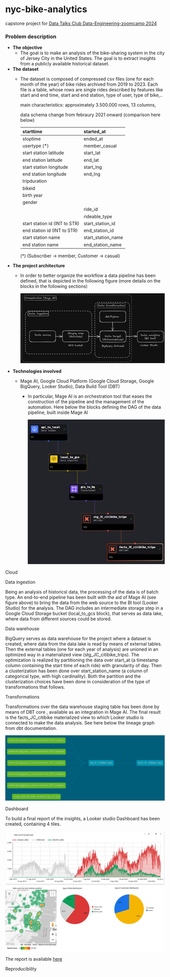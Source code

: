 # nyc-bike-analytics

capstone project for [Data Talks Club Data-Engineering-zoomcamp 2024](https://github.com/DataTalksClub/data-engineering-zoomcamp)

### Problem description

- **The objective**
  - The goal is to make an analysis of the bike-sharing system in the city of Jersey City in the United States. The goal is to extract insights from a publicly available historical dataset.
- **The dataset**
  - The dataset is composed of compressed csv files (one for each month of the year) of bike rides archived from 2019 to 2023. Each file is a table, whose rows are single rides described by features like start and end time, start and end station, type of user, type of bike,..

    main characteristics: approximately 3.500.000 rows, 13 columns,

    data schema change from febraury 2021 onward (comparison here below)


    | starttime                     | started_at         |
    | :------------------------------ | -------------------- |
    | stoptime                      | ended_at           |
    | usertype (*)                  | member_casual      |
    | start station latitude        | start_lat          |
    | end station latitude          | end_lat            |
    | start station longitude       | start_lng          |
    | end station longitude         | end_lng            |
    | tripduration                  |                    |
    | bikeid                        |                    |
    | birth year                    |                    |
    | gender                        |                    |
    |                               | ride_id            |
    |                               | rideable_type      |
    | start station id (INT to STR) | start_station_id   |
    | end station id (INT to STR)   | end_station_id     |
    | start station name            | start_station_name |
    | end station name              | end_station_name   |

    (*) (Subscriber → member, Customer → casual)
- **The project architecture**
  - In order to better organize the workflow a data pipeline has been defined, that is depicted in the following figure (more details on the blocks in the following sections)

    ![](assets/20240412_221833_my_excalidraw_sketch_fig_1.excalidraw_dark.png)
- **Technologies involved**
  - Mage AI, Google Cloud Platform (Google Cloud Storage, Google BigQuery, Looker Studio), Data Build Tool (DBT)

    - In particular, Mage AI is an orchestration tool that eases the construction of the pipeline and the management of the automation. Here below the blocks defining the DAG of the data pipeline, built inside Mage AI

      ![](assets/20240412_223658_mage_ai_pipeline.png)

Cloud

Data ingestion

Being an analysis of historicsl data, the processing of the data is of batch type. An end-to-end pipeline has been built with the aid of Mage AI (see figure above) to bring the data from the web source to the BI tool (Looker Studio) for the analysis. The DAG includes an intermediate storage step in a Google Cloud Storage bucket (local_to_gcs block), that serves as data lake, where data from different sources could be stored.

Data warehouse

BigQuery serves as data warehouse for the project where a dataset is created, where data from the data lake is read by means of external tables. Then the external tables (one for each year of analysis) are unioned in an optimized way in a materialized view (stg_JC_citibike_trips). The optimization is realized by partitioning the data over start_at (a timestamp column containing the start time of each ride) with granularity of day. Then a clusterization has been done over start_station_name (a column of categorical type, with high cardinality). Both the partition and the clusterization choices have been done in consideration of the type of transformations that follows.

Transformations

Transformations over the data warehouse staging table has been done by means of DBT core , available as an integration in Mage AI. The final result is the facts_JC_citibike materialized view to which Looker studio is connected to make the data analysis. See here below the lineage graph from dbt documentation.


![](assets/20240413_211557_dbt_lineage_graph.png)

Dashboard

To build a final report of the insights, a Looker studio Dashboard has been created, containing 4 tiles.

![](assets/20240413_212052_Report_JC_bikes_v1_1.png)

The report is available [here](https://lookerstudio.google.com/reporting/f5c76d75-2615-41a9-a6bb-cd2b80918131)

Reproducibility
